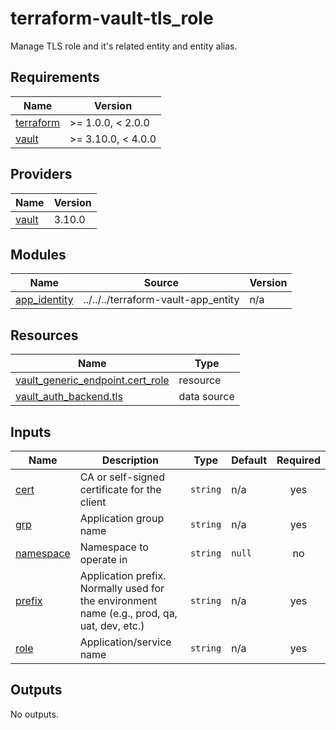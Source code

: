 # terraform-vault-tls_role

Manage TLS role and it's related entity and entity alias.

<!-- BEGIN_TF_DOCS -->
## Requirements

| Name | Version |
|------|---------|
| <a name="requirement_terraform"></a> [terraform](#requirement\_terraform) | >= 1.0.0, < 2.0.0 |
| <a name="requirement_vault"></a> [vault](#requirement\_vault) | >= 3.10.0, < 4.0.0 |

## Providers

| Name | Version |
|------|---------|
| <a name="provider_vault"></a> [vault](#provider\_vault) | 3.10.0 |

## Modules

| Name | Source | Version |
|------|--------|---------|
| <a name="module_app_identity"></a> [app\_identity](#module\_app\_identity) | ../../../terraform-vault-app_entity | n/a |

## Resources

| Name | Type |
|------|------|
| [vault_generic_endpoint.cert_role](https://registry.terraform.io/providers/hashicorp/vault/latest/docs/resources/generic_endpoint) | resource |
| [vault_auth_backend.tls](https://registry.terraform.io/providers/hashicorp/vault/latest/docs/data-sources/auth_backend) | data source |

## Inputs

| Name | Description | Type | Default | Required |
|------|-------------|------|---------|:--------:|
| <a name="input_cert"></a> [cert](#input\_cert) | CA or self-signed certificate for the client | `string` | n/a | yes |
| <a name="input_grp"></a> [grp](#input\_grp) | Application group name | `string` | n/a | yes |
| <a name="input_namespace"></a> [namespace](#input\_namespace) | Namespace to operate in | `string` | `null` | no |
| <a name="input_prefix"></a> [prefix](#input\_prefix) | Application prefix. Normally used for the environment name (e.g., prod, qa, uat, dev, etc.) | `string` | n/a | yes |
| <a name="input_role"></a> [role](#input\_role) | Application/service name | `string` | n/a | yes |

## Outputs

No outputs.
<!-- END_TF_DOCS -->